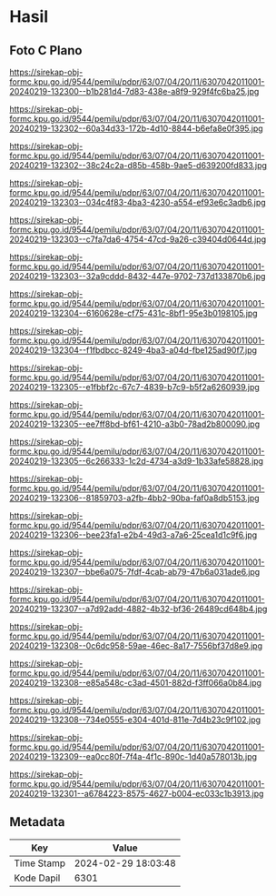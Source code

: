 # Hasil

## Foto C Plano

https://sirekap-obj-formc.kpu.go.id/9544/pemilu/pdpr/63/07/04/20/11/6307042011001-20240219-132300--b1b281d4-7d83-438e-a8f9-929f4fc6ba25.jpg

https://sirekap-obj-formc.kpu.go.id/9544/pemilu/pdpr/63/07/04/20/11/6307042011001-20240219-132302--60a34d33-172b-4d10-8844-b6efa8e0f395.jpg

https://sirekap-obj-formc.kpu.go.id/9544/pemilu/pdpr/63/07/04/20/11/6307042011001-20240219-132302--38c24c2a-d85b-458b-9ae5-d639200fd833.jpg

https://sirekap-obj-formc.kpu.go.id/9544/pemilu/pdpr/63/07/04/20/11/6307042011001-20240219-132303--034c4f83-4ba3-4230-a554-ef93e6c3adb6.jpg

https://sirekap-obj-formc.kpu.go.id/9544/pemilu/pdpr/63/07/04/20/11/6307042011001-20240219-132303--c7fa7da6-4754-47cd-9a26-c39404d0644d.jpg

https://sirekap-obj-formc.kpu.go.id/9544/pemilu/pdpr/63/07/04/20/11/6307042011001-20240219-132303--32a9cddd-8432-447e-9702-737d133870b6.jpg

https://sirekap-obj-formc.kpu.go.id/9544/pemilu/pdpr/63/07/04/20/11/6307042011001-20240219-132304--6160628e-cf75-431c-8bf1-95e3b0198105.jpg

https://sirekap-obj-formc.kpu.go.id/9544/pemilu/pdpr/63/07/04/20/11/6307042011001-20240219-132304--f1fbdbcc-8249-4ba3-a04d-fbe125ad90f7.jpg

https://sirekap-obj-formc.kpu.go.id/9544/pemilu/pdpr/63/07/04/20/11/6307042011001-20240219-132305--e1fbbf2c-67c7-4839-b7c9-b5f2a6260939.jpg

https://sirekap-obj-formc.kpu.go.id/9544/pemilu/pdpr/63/07/04/20/11/6307042011001-20240219-132305--ee7ff8bd-bf61-4210-a3b0-78ad2b800090.jpg

https://sirekap-obj-formc.kpu.go.id/9544/pemilu/pdpr/63/07/04/20/11/6307042011001-20240219-132305--6c266333-1c2d-4734-a3d9-1b33afe58828.jpg

https://sirekap-obj-formc.kpu.go.id/9544/pemilu/pdpr/63/07/04/20/11/6307042011001-20240219-132306--81859703-a2fb-4bb2-90ba-faf0a8db5153.jpg

https://sirekap-obj-formc.kpu.go.id/9544/pemilu/pdpr/63/07/04/20/11/6307042011001-20240219-132306--bee23fa1-e2b4-49d3-a7a6-25cea1d1c9f6.jpg

https://sirekap-obj-formc.kpu.go.id/9544/pemilu/pdpr/63/07/04/20/11/6307042011001-20240219-132307--bbe6a075-7fdf-4cab-ab79-47b6a031ade6.jpg

https://sirekap-obj-formc.kpu.go.id/9544/pemilu/pdpr/63/07/04/20/11/6307042011001-20240219-132307--a7d92add-4882-4b32-bf36-26489cd648b4.jpg

https://sirekap-obj-formc.kpu.go.id/9544/pemilu/pdpr/63/07/04/20/11/6307042011001-20240219-132308--0c6dc958-59ae-46ec-8a17-7556bf37d8e9.jpg

https://sirekap-obj-formc.kpu.go.id/9544/pemilu/pdpr/63/07/04/20/11/6307042011001-20240219-132308--e85a548c-c3ad-4501-882d-f3ff066a0b84.jpg

https://sirekap-obj-formc.kpu.go.id/9544/pemilu/pdpr/63/07/04/20/11/6307042011001-20240219-132308--734e0555-e304-401d-811e-7d4b23c9f102.jpg

https://sirekap-obj-formc.kpu.go.id/9544/pemilu/pdpr/63/07/04/20/11/6307042011001-20240219-132309--ea0cc80f-7f4a-4f1c-890c-1d40a578013b.jpg

https://sirekap-obj-formc.kpu.go.id/9544/pemilu/pdpr/63/07/04/20/11/6307042011001-20240219-132301--a6784223-8575-4627-b004-ec033c1b3913.jpg


## Metadata

| Key        | Value               |
| ---------- | ------------------- |
| Time Stamp | 2024-02-29 18:03:48 |
| Kode Dapil | 6301                |



